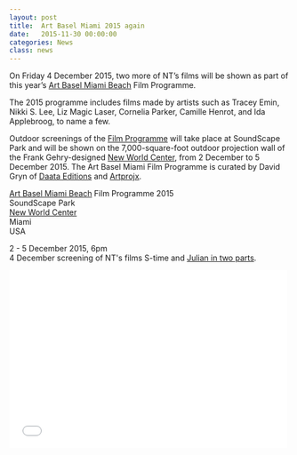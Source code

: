 ```yaml
---
layout: post
title:  Art Basel Miami 2015 again
date:   2015-11-30 00:00:00
categories: News
class: news
---
```

On Friday 4 December 2015, two more of NT’s films will be shown as part of this year’s <a href="https://www.artbasel.com/miami-beach" target="_blank">Art Basel Miami Beach</a> Film Programme.

The 2015 programme includes films made by artists such as Tracey Emin, Nikki S. Lee, Liz Magic Laser, Cornelia Parker, Camille Henrot, and Ida Applebroog, to name a few.

Outdoor screenings of the <a href="https://davidgryn.wordpress.com/2015/11/25/film-and-sound-at-art-basel-in-miami-beach-2015/" target="_blank">Film Programme</a> will take place at SoundScape Park and will be shown on the 7,000-square-foot outdoor projection wall of the Frank Gehry-designed <a href="http://www.newworldcenter.com" target="_blank">New World Center</a>, from 2 December to 5 December 2015. The Art Basel Miami Film Programme is curated by David Gryn of <a href="https://daata-editions.com" target="_blank">Daata Editions</a> and <a href="http://www.artprojx.com" target="_blank">Artprojx</a>.

<a href="https://www.artbasel.com/miami-beach" target="_blank">Art Basel Miami Beach</a> Film Programme 2015  
SoundScape Park  
<a href="http://www.newworldcenter.com" target="_blank">New World Center</a>  
Miami  
USA

2 - 5 December 2015, 6pm  
4 December screening of NT's films S-time and <a href="http://nicolathomas.com/work/films/julian-in-2-parts" target="_blank">Julian in two parts</a>.

<p>
<iframe src="//www.youtube.com/embed/aqgSICzFuuc" width="500" height="320" frameborder="0" allowfullscreen></iframe>
</p>